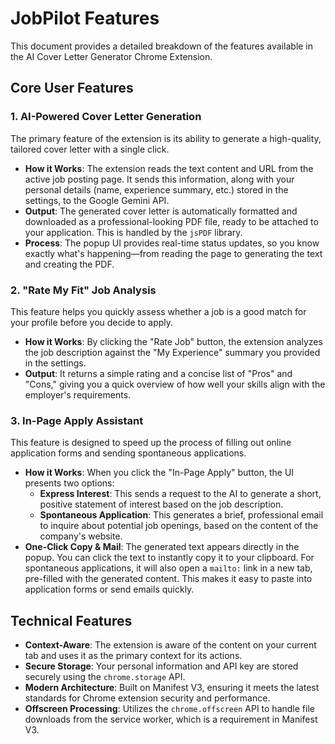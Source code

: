 # JobPilot Features

This document provides a detailed breakdown of the features available in the AI Cover Letter Generator Chrome Extension.

## Core User Features

### 1. AI-Powered Cover Letter Generation
The primary feature of the extension is its ability to generate a high-quality, tailored cover letter with a single click.

- **How it Works**: The extension reads the text content and URL from the active job posting page. It sends this information, along with your personal details (name, experience summary, etc.) stored in the settings, to the Google Gemini API.
- **Output**: The generated cover letter is automatically formatted and downloaded as a professional-looking PDF file, ready to be attached to your application. This is handled by the `jsPDF` library.
- **Process**: The popup UI provides real-time status updates, so you know exactly what's happening—from reading the page to generating the text and creating the PDF.

### 2. "Rate My Fit" Job Analysis
This feature helps you quickly assess whether a job is a good match for your profile before you decide to apply.

- **How it Works**: By clicking the "Rate Job" button, the extension analyzes the job description against the "My Experience" summary you provided in the settings.
- **Output**: It returns a simple rating and a concise list of "Pros" and "Cons," giving you a quick overview of how well your skills align with the employer's requirements.

### 3. In-Page Apply Assistant
This feature is designed to speed up the process of filling out online application forms and sending spontaneous applications.

- **How it Works**: When you click the "In-Page Apply" button, the UI presents two options:
  - **Express Interest**: This sends a request to the AI to generate a short, positive statement of interest based on the job description.
  - **Spontaneous Application**: This generates a brief, professional email to inquire about potential job openings, based on the content of the company's website.
- **One-Click Copy & Mail**: The generated text appears directly in the popup. You can click the text to instantly copy it to your clipboard. For spontaneous applications, it will also open a `mailto:` link in a new tab, pre-filled with the generated content. This makes it easy to paste into application forms or send emails quickly.

## Technical Features

- **Context-Aware**: The extension is aware of the content on your current tab and uses it as the primary context for its actions.
- **Secure Storage**: Your personal information and API key are stored securely using the `chrome.storage` API.
- **Modern Architecture**: Built on Manifest V3, ensuring it meets the latest standards for Chrome extension security and performance.
- **Offscreen Processing**: Utilizes the `chrome.offscreen` API to handle file downloads from the service worker, which is a requirement in Manifest V3.
